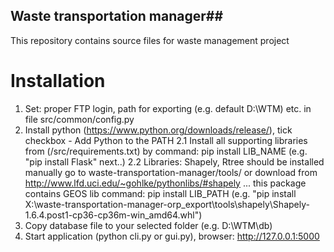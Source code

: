 ## Waste transportation manager##

This repository contains source files for waste management project


# Installation #

1. Set: proper FTP login, path for exporting (e.g. default D:\WTM) etc. in file src/common/config.py
2. Install python (https://www.python.org/downloads/release/), tick checkbox - Add Python to the PATH
2.1 Install all supporting libraries from (/src/requirements.txt) by command: pip install LIB_NAME (e.g. "pip install Flask" next..)
2.2 Libraries: Shapely, Rtree should be installed manually 
    go to waste-transportation-manager/tools/ or download from http://www.lfd.uci.edu/~gohlke/pythonlibs/#shapely ... this package contains GEOS lib
    command: pip install LIB_PATH (e.g. "pip install X:\waste-transportation-manager-orp_export\tools\shapely\Shapely-1.6.4.post1-cp36-cp36m-win_amd64.whl")
3. Copy database file to your selected folder (e.g. D:\WTM\db)
4. Start application (python cli.py or gui.py), browser: http://127.0.0.1:5000
